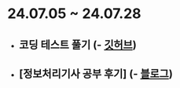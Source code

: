 # 24.07.05 ~ 24.07.28

- ## 코딩 테스트 풀기 (- [깃허브](https://github.com/rim109/codingtest-practice))
- ## [정보처리기사 공부 후기] (- [블로그](https://rim109.tistory.com/253))